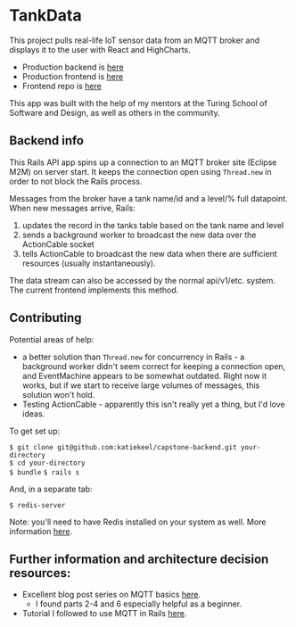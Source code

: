 # TankData

This project pulls real-life IoT sensor data from an MQTT broker and displays it to the user with React and HighCharts.

* Production backend is [here](https://katie-keel-capstone-backend.herokuapp.com/api/v1/tanks)
* Production frontend is [here](https://katie-keel-capstone-frontend.herokuapp.com/)
* Frontend repo is [here](https://github.com/katiekeel/capstone-frontend)

This app was built with the help of my mentors at the Turing School of Software and Design, as well as others in the community.

## Backend info

This Rails API app spins up a connection to an MQTT broker site (Eclipse M2M) on server start. It keeps the connection open using `Thread.new` in order to not block the Rails process.

Messages from the broker have a tank name/id and a level/% full datapoint. When new messages arrive, Rails:  

1. updates the record in the tanks table based on the tank name and level  
2. sends a background worker to broadcast the new data over the ActionCable socket
3. tells ActionCable to broadcast the new data when there are sufficient resources (usually instantaneously).

The data stream can also be accessed by the normal api/v1/etc. system. The current frontend implements this method.

## Contributing

Potential areas of help:

* a better solution than `Thread.new` for concurrency in Rails - a background worker didn't seem correct for keeping a connection open, and EventMachine appears to be somewhat outdated. Right now it works, but if we start to receive large volumes of messages, this solution won't hold.  
* Testing ActionCable - apparently this isn't really yet a thing, but I'd love ideas.

To get set up:

`$ git clone git@github.com:katiekeel/capstone-backend.git your-directory`  
`$ cd your-directory`  
`$ bundle`
`$ rails s`

And, in a separate tab:

`$ redis-server`

Note: you'll need to have Redis installed on your system as well. More information [here](https://redis.io/download).

## Further information and architecture decision resources:

* Excellent blog post series on MQTT basics [here](https://www.hivemq.com/blog/mqtt-essentials/).
  - I found parts 2-4 and 6 especially helpful as a beginner.
* Tutorial I followed to use MQTT in Rails [here](http://blog.mallow-tech.com/2016/11/iot-in-rails-with-aws-mqtt/).
